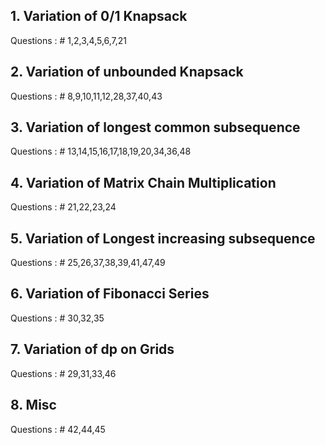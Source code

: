 ## 1. Variation of 0/1 Knapsack
   Questions :
    # 1,2,3,4,5,6,7,21

## 2. Variation of unbounded Knapsack
   Questions :
    # 8,9,10,11,12,28,37,40,43
    
## 3. Variation of longest common subsequence
   Questions :
    # 13,14,15,16,17,18,19,20,34,36,48
    
## 4. Variation of Matrix Chain Multiplication
   Questions :
    # 21,22,23,24
    

## 5. Variation of Longest increasing subsequence
   Questions :
    # 25,26,37,38,39,41,47,49
    
## 6. Variation of Fibonacci Series
   Questions :
    # 30,32,35
    
## 7. Variation of dp on Grids
   Questions :
    # 29,31,33,46
    
## 8. Misc
   Questions :
    # 42,44,45  
    
    
     
    
    
    
    
    
    
    
    
    
    
 
